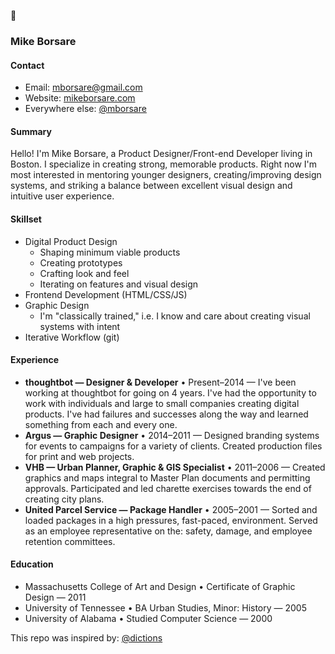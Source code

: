 🤝

### Mike Borsare

#### Contact

- Email: [mborsare@gmail.com](mailto:mborsare@gmail.com)
- Website: [mikeborsare.com](//www.mikeborsare.com)
- Everywhere else: [@mborsare](//www.google.com/search?q=%22mborsare%22%20mike%20borsare)

#### Summary

Hello! I'm Mike Borsare, a Product Designer/Front-end Developer living in Boston. I specialize in creating strong, memorable products. Right now I'm most interested in mentoring younger designers, creating/improving design systems, and striking a balance between excellent visual design and intuitive user experience.

#### Skillset

- Digital Product Design
  - Shaping minimum viable products
  - Creating prototypes
  - Crafting look and feel
  - Iterating on features and visual design
- Frontend Development (HTML/CSS/JS)
- Graphic Design
  - I'm "classically trained," i.e. I know and care about creating visual systems with intent
- Iterative Workflow (git)

#### Experience

- **thoughtbot — Designer & Developer** • Present–2014 —
I've been working at thoughtbot for going on 4 years. I've had the opportunity to work with individuals and large to small companies creating digital products. I've had failures and successes along the way and learned something from each and every one.
- **Argus — Graphic Designer** • 2014–2011 — Designed branding systems for events to campaigns for a variety of clients. Created production files for print and web projects.
- **VHB — Urban Planner, Graphic & GIS Specialist** • 2011–2006 — Created graphics and maps integral to Master Plan documents and permitting approvals. Participated and led charette exercises towards the end of creating city plans.
- **United Parcel Service — Package Handler** • 2005–2001 — Sorted and loaded packages in a high pressures, fast-paced, environment. Served as an employee representative on the: safety, damage, and employee retention committees.

#### Education

- Massachusetts College of Art and Design • Certificate of Graphic Design — 2011
- University of Tennessee • BA Urban Studies, Minor: History — 2005
- University of Alabama • Studied Computer Science — 2000

This repo was inspired by: [@dictions](//github.com/dictions/resume/blob/master/README.md)
